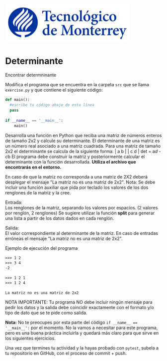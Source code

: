 ![Tec de Monterrey](../../images/logotecmty.png)
# Determinante
Encontrar determninante

Modifica el programa que se encuentra en la carpeta `src` que se llama `exercise.py` y que contiene el siguiente código:

```python
def main():
  #escribe tu código abajo de esta línea
  pass

if __name__ == '__main__':
    main()
```

Desarrolla una función en Python que reciba  una matriz de números enteros de tamaño 2x2 y calcule su determinante.
El determinante de una matriz es un número real asociado a una matriz cuadrada. 
Para una matriz de tamaño 2x2 el determinante se calcula de la siguiente forma:
 | a   b |
 | c   d |
det = a*d - c*b
El programa debe construir la matriz y posteriormente calcular el determinante con la función desarrollada. <b> Utiliza el archivo que encontrarás en el entorno.</b>

En caso de que la matriz no corresponda a una matriz de 2X2 deberá desplegar el mensaje "La matriz no es una matriz de 2x2".
Nota: Se debe incluir una función auxiliar que pida por teclado los valores de los dos renglones de la matriz y la cree. 

Entrada: <br>
Los renglones de la matriz, separando los valores por espacios. (2 valores por renglón, 2 renglones)
Se sugiere utilizar la función <b>split</b> para generar una lista a partir de los datos dados en cada renglón.<br>

Salida: <br>
El valor correspondiente al determinante de la matriz.  En caso de entradas erróneas el mensaje "La matriz no es una matriz de 2x2".<br>

Ejemplo de ejecución del programa<br>
```
>>> 1 2
>>> 3 4
-2

>>> 1 2 1
>>> 1 2 4

La matriz no es una matriz de 2x2
```

NOTA IMPORTANTE: Tu programa NO debe incluir ningún mensaje para pedir los datos y la salida debe coincidir exactamente con el formato y/o tipo de dato que se te pide como salida.

**Nota:** No te preocupes por esta parte del código `if __name__ == '__main__':` por el momento. No la vamos a necesitar para este programa, pero es una buena práctica incluirla y quedará más claro para que sirve en los siguientes ejercicios.

Una vez que termines tu actividad y la hayas probado con `pytest`, subela a tu repositorio en GitHub, con el proceso de commit + push.
